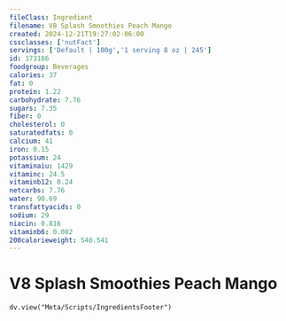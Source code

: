 ```yaml
---
fileClass: Ingredient
filename: V8 Splash Smoothies Peach Mango
created: 2024-12-21T19:27:02-06:00
cssclasses: ['nutFact']
servings: ['Default | 100g','1 serving 8 oz | 245']
id: 173186
foodgroup: Beverages
calories: 37
fat: 0
protein: 1.22
carbohydrate: 7.76
sugars: 7.35
fiber: 0
cholesterol: 0
saturatedfats: 0
calcium: 41
iron: 0.15
potassium: 24
vitaminaiu: 1429
vitaminc: 24.5
vitaminb12: 0.24
netcarbs: 7.76
water: 90.69
transfattyacids: 0
sodium: 29
niacin: 0.816
vitaminb6: 0.082
200calorieweight: 540.541
---
```


# V8 Splash Smoothies Peach Mango

```dataviewjs
dv.view("Meta/Scripts/IngredientsFooter")
```